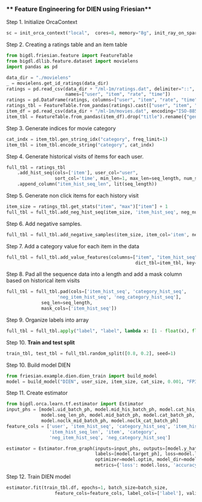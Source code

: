 ### ** Feature Engineering for DIEN using Friesian**

Step 1. Initialize OrcaContext
```python
sc = init_orca_context("local",  cores=8, memory="8g", init_ray_on_spark=True)
```

Step 2. Creating a ratings table and an item table
```python
from bigdl.friesian.feature import FeatureTable
from bigdl.dllib.feature.dataset import movielens
import pandas as pd

data_dir = "./movielens"
_ = movielens.get_id_ratings(data_dir)
ratings = pd.read_csv(data_dir + "/ml-1m/ratings.dat", delimiter="::",
                      names=["user", "item", "rate", "time"])
ratings = pd.DataFrame(ratings, columns=["user", "item", "rate", "time"])
ratings_tbl = FeatureTable.from_pandas(ratings).cast(["user", "item", "rate"], "int").cast("time", "long")
item_df = pd.read_csv(data_dir + "/ml-1m/movies.dat", encoding="ISO-8859-1", delimiter="::", names=["item", "title", "genres"])
item_tbl = FeatureTable.from_pandas(item_df).drop("title").rename({"genres": "category"}).cast("item", "int")
```

Step 3. Generate indices for movie category 
```python
cat_indx = item_tbl.gen_string_idx("category", freq_limit=1)
item_tbl = item_tbl.encode_string("category", cat_indx)
```

Step 4. Generate historical visits of items for each user.
```python
full_tbl = ratings_tbl
    .add_hist_seq(cols=['item'], user_col="user",
                  sort_col='time', min_len=1, max_len=seq_length, num_seqs=1)\
    .append_column("item_hist_seq_len", lit(seq_length))
```

Step 5. Generate non click items for each history visit
```python 
item_size = ratings_tbl.get_stats("item", "max")["item"] + 1
full_tbl = full_tbl.add_neg_hist_seq(item_size, 'item_hist_seq', neg_num=5) 
```

Step 6. Add negative samples.
```python
full_tbl = full_tbl.add_negative_samples(item_size, item_col='item', neg_num=1) 
```

Step 7. Add a category value for each item in the data
```python
full_tbl = full_tbl.add_value_features(columns=["item", "item_hist_seq", "neg_item_hist_seq"],
                                                dict_tbl=item_tbl, key="item", value="category")
```

Step 8. Pad all the sequence data into a length and add a mask column based on historical item visits
```python
full_tbl = full_tbl.pad(cols=['item_hist_seq', 'category_hist_seq',
                   'neg_item_hist_seq', 'neg_category_hist_seq'],
             seq_len=seq_length,
             mask_cols=['item_hist_seq']) 
```
Step 9. Organize labels into array 
```python
full_tbl = full_tbl.apply("label", "label", lambda x: [1 - float(x), float(x)], "array<float>")
```

Step 10. **Train and test split**
```python
train_tbl, test_tbl = full_tbl.random_split([0.8, 0.2], seed=1)
```

Step 10. Build model DIEN
```python
from friesian.example.dien.dien_train import build_model
model = build_model("DIEN", user_size, item_size, cat_size, 0.001, "FP32")
```

Step 11. Create estimator 
```python
from bigdl.orca.learn.tf.estimator import Estimator
input_phs = [model.uid_batch_ph, model.mid_his_batch_ph, model.cat_his_batch_ph, model.mask,
             model.seq_len_ph, model.mid_batch_ph, model.cat_batch_ph,
             model.noclk_mid_batch_ph, model.noclk_cat_batch_ph]
feature_cols = ['user', 'item_hist_seq', 'category_hist_seq', 'item_hist_seq_mask',
                'item_hist_seq_len', 'item', 'category',
                'neg_item_hist_seq', 'neg_category_hist_seq']

estimator = Estimator.from_graph(inputs=input_phs, outputs=[model.y_hat],
                                 labels=[model.target_ph], loss=model.loss,
                                 optimizer=model.optim, model_dir=model_dir,
                                 metrics={'loss': model.loss, 'accuracy': model.accuracy})
```

Step 12. Train DIEN model 
```python
estimator.fit(train_tbl.df, epochs=1, batch_size=batch_size,
                  feature_cols=feature_cols, label_cols=['label'], validation_data=test_tbl.df)
```